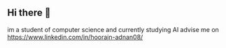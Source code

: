 ## Hi there 👋
im a student of computer science and currently studying AI
advise me on https://www.linkedin.com/in/hoorain-adnan08/
<!--
**hoorain-08/hoorain-08** is a ✨ _special_ ✨ repository because its `README.md` (this file) appears on your GitHub profile.
i can do beginners coding in c++
Here are some ideas to get you started:

- 🔭 I’m currently working on ...
- 🌱 I’m currently learning ...
- 👯 I’m looking to collaborate on ...
- 🤔 I’m looking for help with ...
- 💬 Ask me about ...
- 📫 How to reach me: ...
- 😄 Pronouns: ...
- ⚡ Fun fact: ...
-->
